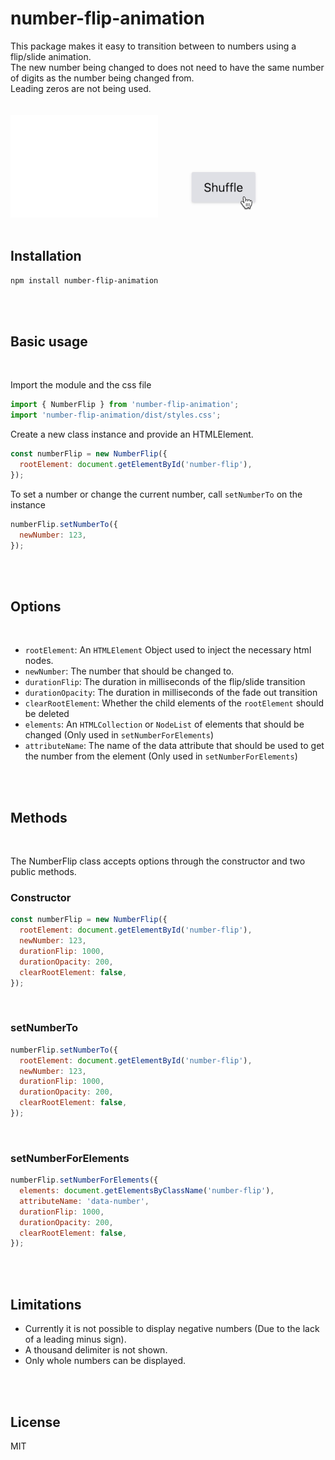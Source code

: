 # number-flip-animation

This package makes it easy to transition between to numbers using a flip/slide animation.<br>
The new number being changed to does not need to have the same number of digits as the number being changed from.<br>
Leading zeros are not being used.<br>
<br><br>
![](./assets/demo1.gif)
![](./assets/demo2.gif)
<br><br>

## Installation

```bash
npm install number-flip-animation
```

<br><br>

## Basic usage

<br>

Import the module and the css file

```javascript
import { NumberFlip } from 'number-flip-animation';
import 'number-flip-animation/dist/styles.css';
```

Create a new class instance and provide an HTMLElement.

```javascript
const numberFlip = new NumberFlip({
  rootElement: document.getElementById('number-flip'),
});
```

To set a number or change the current number, call `setNumberTo` on the instance

```javascript
numberFlip.setNumberTo({
  newNumber: 123,
});
```

<br><br>

## Options

<br>

- `rootElement`: An `HTMLElement` Object used to inject the necessary html nodes.
- `newNumber`: The number that should be changed to.
- `durationFlip`: The duration in milliseconds of the flip/slide transition
- `durationOpacity`: The duration in milliseconds of the fade out transition
- `clearRootElement`: Whether the child elements of the `rootElement` should be deleted
- `elements`: An `HTMLCollection` or `NodeList` of elements that should be changed (Only used in `setNumberForElements`)
- `attributeName`: The name of the data attribute that should be used to get the number from the element (Only used in `setNumberForElements`)

<br><br>

## Methods

<br>

The NumberFlip class accepts options through the constructor and two public methods.<br>

### Constructor

```javascript
const numberFlip = new NumberFlip({
  rootElement: document.getElementById('number-flip'),
  newNumber: 123,
  durationFlip: 1000,
  durationOpacity: 200,
  clearRootElement: false,
});
```

<br>

### setNumberTo

```javascript
numberFlip.setNumberTo({
  rootElement: document.getElementById('number-flip'),
  newNumber: 123,
  durationFlip: 1000,
  durationOpacity: 200,
  clearRootElement: false,
});
```

<br>

### setNumberForElements

```javascript
numberFlip.setNumberForElements({
  elements: document.getElementsByClassName('number-flip'),
  attributeName: 'data-number',
  durationFlip: 1000,
  durationOpacity: 200,
  clearRootElement: false,
});
```

<br><br>

## Limitations

- Currently it is not possible to display negative numbers (Due to the lack of a leading minus sign).
- A thousand delimiter is not shown.
- Only whole numbers can be displayed.

<br><br>

## License

MIT

